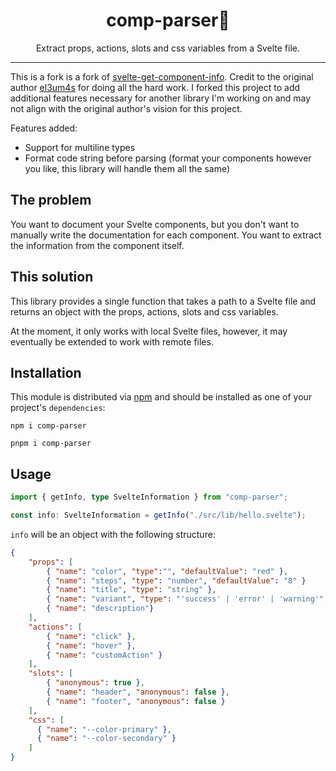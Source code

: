 <div align="center">
<h1>comp-parser📃</h1>

<p>Extract props, actions, slots and css variables from a Svelte file.</p>
</div>

---

This is a fork is a fork of [svelte-get-component-info](https://github.com/el3um4s/svelte-get-component-info). Credit to the original author [el3um4s](https://github.com/el3um4s) for doing all the hard work. I forked this project to add additional features necessary for another library I'm working on and may not align with the original author's vision for this project.

Features added:

- Support for multiline types
- Format code string before parsing (format your components however you like, this library will handle them all the same)

## The problem

You want to document your Svelte components, but you don't want to manually write the documentation for each component. You want to extract the information from the component itself.

## This solution

This library provides a single function that takes a path to a Svelte file and returns an object with the props, actions, slots and css variables.

At the moment, it only works with local Svelte files, however, it may eventually be extended to work with remote files.

## Installation

This module is distributed via [npm](https://www.npmjs.com/comp-parser) and should be installed as one of your project's `dependencies`:

```
npm i comp-parser
```

```
pnpm i comp-parser
```

## Usage

```typescript
import { getInfo, type SvelteInformation } from "comp-parser";

const info: SvelteInformation = getInfo("./src/lib/hello.svelte");
```

`info` will be an object with the following structure:

```json
{
    "props": [
        { "name": "color", "type":"", "defaultValue": "red" },
        { "name": "steps", "type": "number", "defaultValue": "8" }
        { "name": "title", "type": "string" },
        { "name": "variant", "type": "'success' | 'error' | 'warning'", "defaultValue": "success"}
        { "name": "description"}
    ],
    "actions": [
        { "name": "click" },
        { "name": "hover" },
        { "name": "customAction" }
    ],
    "slots": [
        { "anonymous": true },
        { "name": "header", "anonymous": false },
        { "name": "footer", "anonymous": false }
    ],
    "css": [
      { "name": "--color-primary" },
      { "name": "--color-secondary" }
    ]
}
```

